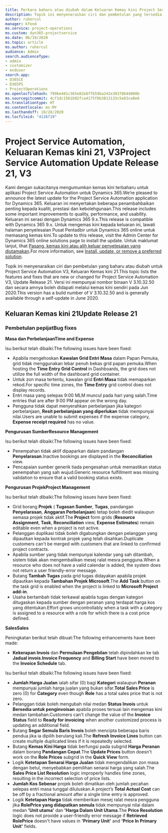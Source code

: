 ```yaml
---
title: Perkara baharu atau diubah dalam Keluaran Kemas kini Project Service Automation 21, V3
description: Topik ini menyenaraikan ciri dan pembetulan yang tersedia dalam Keluaran Kemas kini Project Service Automation 21, V3.
author: ruhercul
manager: kfend
ms.service: project-operations
ms.custom: dyn365-projectservice
ms.date: 06/19/2020
ms.topic: article
ms.author: ruhercul
audience: Admin
search.audienceType:
- admin
- customizer
- enduser
search.app:
- D365CE
- D365PS
- ProjectOperations
ms.openlocfilehash: 799be481c365e82e8ffb59ba242e30378644008b
ms.sourcegitcommit: 4cf1dc1561b92fca4175f0b3813133c5e63ce8e6
ms.translationtype: HT
ms.contentlocale: ms-MY
ms.lasthandoff: 10/28/2020
ms.locfileid: "4126719"
---
```

# <a name="project-service-automation-update-release-21-v3"></a><span data-ttu-id="1db5f-103">Project Service Automation, Keluaran Kemas kini 21, V3</span><span class="sxs-lookup"><span data-stu-id="1db5f-103">Project Service Automation Update Release 21, V3</span></span>

<span data-ttu-id="1db5f-104">Kami dengan sukacitanya mengumumkan kemas kini terbaharu untuk aplikasi Project Service Automation untuk Dynamics 365.</span><span class="sxs-lookup"><span data-stu-id="1db5f-104">We’re pleased to announce the latest update for the Project Service Automation application for Dynamics 365.</span></span> <span data-ttu-id="1db5f-105">Keluaran ini menyertakan beberapa penambahbaikan penting kepada kualiti, prestasi dan kebolehgunaan.</span><span class="sxs-lookup"><span data-stu-id="1db5f-105">This release includes some important improvements to quality, performance, and usability.</span></span> <span data-ttu-id="1db5f-106">Keluaran ini serasi dengan Dynamics 365 9.x.</span><span class="sxs-lookup"><span data-stu-id="1db5f-106">This release is compatible with Dynamics 365 9.x.</span></span> <span data-ttu-id="1db5f-107">Untuk mengemas kini kepada keluaran ini, lawati halaman penyelesaian Pusat Pentadbir untuk Dynamics 365 online untuk memasang kemas kini.</span><span class="sxs-lookup"><span data-stu-id="1db5f-107">To update to this release, visit the Admin Center for Dynamics 365 online solutions page to install the update.</span></span> <span data-ttu-id="1db5f-108">Untuk maklumat lanjut, lihat [Pasang, kemas kini atau alih keluar penyelesaian yang diutamakan](https://docs.microsoft.com/power-platform/admin/install-remove-preferred-solution).</span><span class="sxs-lookup"><span data-stu-id="1db5f-108">For more information, see [Install, update, or remove a preferred solution](https://docs.microsoft.com/power-platform/admin/install-remove-preferred-solution).</span></span>

<span data-ttu-id="1db5f-109">Topik ini menyenaraikan ciri dan pembetulan yang baharu atau diubah untuk Project Service Automation V3, Keluaran Kemas kini 21.</span><span class="sxs-lookup"><span data-stu-id="1db5f-109">This topic lists the features and fixes that are new or changed for Project Service Automation V3, Update Release 21.</span></span> <span data-ttu-id="1db5f-110">Versi ini mempunyai nombor binaan V 3.10.32.50 dan secara amnya boleh didapati melalui kemas kini sendiri pada Jun 2020.</span><span class="sxs-lookup"><span data-stu-id="1db5f-110">This version has a build number of V 3.10.32.50 and is generally available through a self-update in June 2020.</span></span>

## <a name="update-release-21"></a><span data-ttu-id="1db5f-111">Keluaran Kemas kini 21</span><span class="sxs-lookup"><span data-stu-id="1db5f-111">Update Release 21</span></span>

### <a name="bug-fixes"></a><span data-ttu-id="1db5f-112">Pembetulan pepijat</span><span class="sxs-lookup"><span data-stu-id="1db5f-112">Bug fixes</span></span>

<span data-ttu-id="1db5f-113">**Masa dan Perbelanjaan**</span><span class="sxs-lookup"><span data-stu-id="1db5f-113">**Time and Expense**</span></span>

<span data-ttu-id="1db5f-114">Isu berikut telah dibaiki:</span><span class="sxs-lookup"><span data-stu-id="1db5f-114">The following issues have been fixed:</span></span>

- <span data-ttu-id="1db5f-115">Apabila mengehoskan **Kawalan Grid Entri Masa** dalam Papan Pemuka, grid tidak menggunakan lebar penuh bekas grid papan pemuka.</span><span class="sxs-lookup"><span data-stu-id="1db5f-115">When hosting the **Time Entry Grid Control** in Dashboards, the grid does not utilize the full width of the dashboard grid container.</span></span>
- <span data-ttu-id="1db5f-116">Untuk zon masa tertentu, kawalan grid **Entri Masa** tidak memaparkan rekod.</span><span class="sxs-lookup"><span data-stu-id="1db5f-116">For specific time zones, the **Time Entry** grid control does not display records.</span></span>
- <span data-ttu-id="1db5f-117">Entri masa yang selepas 9:00 MLM muncul pada hari yang salah.</span><span class="sxs-lookup"><span data-stu-id="1db5f-117">Time entries that are after 9:00 PM appear on the wrong day.</span></span>
- <span data-ttu-id="1db5f-118">Pengguna tidak dapat menyerahkan perbelanjaan jika kategori perbelanjaan, **Resit perbelanjaan yang diperlukan** tidak mempunyai nilai.</span><span class="sxs-lookup"><span data-stu-id="1db5f-118">Users are unable to submit expenses if the expense category, **Expense receipt required** has no value.</span></span>

<span data-ttu-id="1db5f-119">**Pengurusan Sumber**</span><span class="sxs-lookup"><span data-stu-id="1db5f-119">**Resource Management**</span></span>

<span data-ttu-id="1db5f-120">Isu berikut telah dibaiki:</span><span class="sxs-lookup"><span data-stu-id="1db5f-120">The following issues have been fixed:</span></span>

- <span data-ttu-id="1db5f-121">Penempahan tidak aktif dipaparkan dalam pandangan **Penyelarasan**.</span><span class="sxs-lookup"><span data-stu-id="1db5f-121">Inactive bookings are displayed in the **Reconciliation** view.</span></span>
- <span data-ttu-id="1db5f-122">Pencapaian sumber generik tiada pengesahan untuk memastikan status penempahan yang sah wujud.</span><span class="sxs-lookup"><span data-stu-id="1db5f-122">Generic resource fulfillment was missing validation to ensure that a valid booking status exists.</span></span>

<span data-ttu-id="1db5f-123">**Pengurusan Projek**</span><span class="sxs-lookup"><span data-stu-id="1db5f-123">**Project Management**</span></span>

<span data-ttu-id="1db5f-124">Isu berikut telah dibaiki:</span><span class="sxs-lookup"><span data-stu-id="1db5f-124">The following issues have been fixed:</span></span>

- <span data-ttu-id="1db5f-125">Grid borang **Projek** ( **Tugasan Sumber**, **Tugas**, pandangan **Penyelarasan**, **Anggaran Perbelanjaan**) tetap boleh diedit walaupun semasa projek tidak aktif.</span><span class="sxs-lookup"><span data-stu-id="1db5f-125">The **Project** form grids (**Resource Assignment**, **Task**, **Reconciliation** view, **Expense Estimates**) remain editable even when a project is not active.</span></span>
- <span data-ttu-id="1db5f-126">Pelanggan duplikasi tidak boleh digabungkan dengan pelanggan yang dipautkan kepada kontrak projek yang telah disahkan.</span><span class="sxs-lookup"><span data-stu-id="1db5f-126">Duplicate customers can't be merged with customers that are linked to confirmed project contracts.</span></span>
- <span data-ttu-id="1db5f-127">Apabila sumber yang tidak mempunyai kalendar yang sah ditambah, sistem tidak akan mengembalikan mesej ralat mesra pengguna.</span><span class="sxs-lookup"><span data-stu-id="1db5f-127">When a resource who does not have a valid calendar is added, the system does not return a user friendly-error message.</span></span>
- <span data-ttu-id="1db5f-128">Butang **Tambah Tugas** pada grid tugas didayakan apabila projek dipautkan kepada **Tambahan Projek Microsoft**.</span><span class="sxs-lookup"><span data-stu-id="1db5f-128">The **Add Task** button on the task grid is enabled when the project is linked to **Microsoft Project add-in**.</span></span>
- <span data-ttu-id="1db5f-129">Usaha bertambah tidak terkawal apabila tugas dengan kategori ditugaskan kepada sumber dengan peranan yang terdapat harga kos yang ditentukan.</span><span class="sxs-lookup"><span data-stu-id="1db5f-129">Effort grows uncontrollably when a task with a category is assigned to a resource with a role for which there is a cost price defined.</span></span>

<span data-ttu-id="1db5f-130">**Sales**</span><span class="sxs-lookup"><span data-stu-id="1db5f-130">**Sales**</span></span>

<span data-ttu-id="1db5f-131">Peningkatan berikut telah dibuat:</span><span class="sxs-lookup"><span data-stu-id="1db5f-131">The following enhancements have been made:</span></span>

- <span data-ttu-id="1db5f-132">**Kekerapan Invois** dan **Permulaan Pengebilan** telah dipindahkan ke tab **Jadual invois**.</span><span class="sxs-lookup"><span data-stu-id="1db5f-132">**Invoice Frequency** and **Billing Start** have been moved to the **Invoice Schedule** tab.</span></span>

<span data-ttu-id="1db5f-133">Isu berikut telah dibaiki:</span><span class="sxs-lookup"><span data-stu-id="1db5f-133">The following issues have been fixed:</span></span>

- <span data-ttu-id="1db5f-134">**Jumlah Harga Jualan** ialah sifar (0) bagi **Kategori** walaupun **Peranan** mempunyai jumlah harga jualan yang bukan sifar.</span><span class="sxs-lookup"><span data-stu-id="1db5f-134">**Total Sales Price** is zero (0) for **Category** even though **Role** has a total sales price that is not zero.</span></span>
- <span data-ttu-id="1db5f-135">Pelanggan tidak boleh mengubah nilai medan **Status Invois** untuk **Bersedia untuk penginvoisan** apabila proses tersuai lain mengemas kini medan tambahan.</span><span class="sxs-lookup"><span data-stu-id="1db5f-135">Customers can't change the value of the **Invoice Status** field to **Ready for invoicing** when another customized process is updating an additional field.</span></span>
- <span data-ttu-id="1db5f-136">Butang **Segar Semula Baris Invois** boleh mencipta beberapa baris pendua jika ia dipilih berulang kali.</span><span class="sxs-lookup"><span data-stu-id="1db5f-136">The **Refresh Invoice Lines** button can create multiple duplicated lines if it is repeatedly selected.</span></span>
- <span data-ttu-id="1db5f-137">Butang **Kemas Kini Harga** tidak berfungsi pada subgrid **Harga Peranan** dalam borang **Pandangan Cepat**.</span><span class="sxs-lookup"><span data-stu-id="1db5f-137">The **Update Prices** button doesn't work on the **Role Prices** subgrid in the **Quick View** form.</span></span>
- <span data-ttu-id="1db5f-138">Logik **Ketetapan Senarai Harga Jualan** tidak mengendalikan zon masa dengan betul, menyebabkan pemilihan senarai harga yang salah.</span><span class="sxs-lookup"><span data-stu-id="1db5f-138">The **Sales Price List Resolution** logic improperly handles time zones, resulting in the incorrect selection of price lists.</span></span>
- <span data-ttu-id="1db5f-139">**Jumlah Kos Sebenar** projek boleh dimatikan oleh jumlah pecahan selepas entri masa tunggal diluluskan.</span><span class="sxs-lookup"><span data-stu-id="1db5f-139">A project’s **Total Actual Cost** can be off by a fractional amount after a single time entry is approved.</span></span>
- <span data-ttu-id="1db5f-140">Logik **Ketetapan Harga** tidak memberikan mesej ralat mesra pengguna jika **RolePrice yang didapatkan semula** tidak mempunyai nilai dalam medan **'Unit utama'** dan **'Harga Dalam Unit Utama**.</span><span class="sxs-lookup"><span data-stu-id="1db5f-140">The **Price Resolution** logic does not provide a user-friendly error message if **Retrieved RolePrice** doesn't have values in **'Primary Unit'** and **'Price In Primary Unit'** fields.</span></span>
